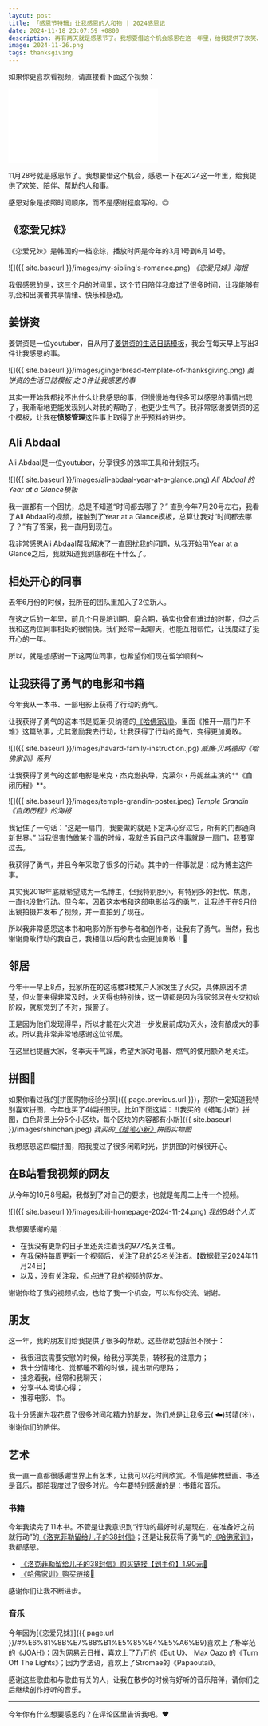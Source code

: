 ```yaml
---
layout: post
title: 「感恩节特辑」让我感恩的人和物 | 2024感恩记
date: 2024-11-18 23:07:59 +0800
description: 再有两天就是感恩节了。我想要借这个机会感恩在这一年里，给我提供了欢笑、陪伴、帮助的人和东西。请不要吝啬，和我分享你的感恩内容吧。
image: 2024-11-26.png
tags: thanksgiving
---
```


如果你更喜欢看视频，请直接看下面这个视频：
 <iframe class="video_frame bilibili" src="//player.bilibili.com/player.html?bvid=[todo]&page=1&autoplay=0" scrolling="no" border="0" frameborder="no" framespacing="0" allowfullscreen="true"> </iframe> 

11月28号就是感恩节了。我想要借这个机会，感恩一下在2024这一年里，给我提供了欢笑、陪伴、帮助的人和事。

感恩对象是按照时间顺序，而不是感谢程度写的。😊

## 《恋爱兄妹》

《恋爱兄妹》是韩国的一档恋综，播放时间是今年的3月1号到6月14号。

![]({{ site.baseurl }}/images/my-sibling's-romance.png)
*《恋爱兄妹》海报*

我很感恩的是，这三个月的时间里，这个节目陪伴我度过了很多时间，让我能够有机会和出演者共享情绪、快乐和感动。

## 姜饼资

姜饼资是一位youtuber，自从用了[姜饼资的生活日誌模板](https://invited-spectacles-147.notion.site/3375474df89d4f72b10b4aadcb64d24a)，我会在每天早上写出3件让我感恩的事。

![]({{ site.baseurl }}/images/gingerbread-template-of-thanksgiving.png)
*姜饼资的生活日誌模板 之 3件让我感恩的事*

其实一开始我都找不出什么让我感恩的事，但慢慢地有很多可以感恩的事情出现了，我渐渐地更能发现别人对我的帮助了，也更少生气了。我非常感谢姜饼资的这个模板，让我在**愤怒管理**这件事上取得了出乎预料的进步。

## Ali Abdaal

Ali Abdaal是一位youtuber，分享很多的效率工具和计划技巧。

![]({{ site.baseurl }}/images/ali-abdaal-year-at-a-glance.png)
*Ali Abdaal 的Year at a Glance模板*

我一直都有一个困扰，总是不知道“时间都去哪了？” 直到今年7月20号左右，我看了Ali Abdaal的视频，接触到了Year at a Glance模板，总算让我对“时间都去哪了？”有了答案，我一直用到现在。

我非常感恩Ali Abdaal帮我解决了一直困扰我的问题，从我开始用Year at a Glance之后，我就知道我到底都在干什么了。

## 相处开心的同事

去年6月份的时候，我所在的团队里加入了2位新人。

在这之后的一年里，前几个月是培训期、磨合期，确实也曾有难过的时期，但之后我和这两位同事相处的很愉快。我们经常一起聊天，也能互相帮忙，让我度过了挺开心的一年。

所以，就是想感谢一下这两位同事，也希望你们现在留学顺利～


## 让我获得了勇气的电影和书籍

今年我从一本书、一部电影上获得了行动的勇气。

让我获得了勇气的这本书是威廉·贝纳德的[《哈佛家训》](https://s.click.taobao.com/t?e=m%3D2%26s%3DSORvuo5SArNw4vFB6t2Z2ueEDrYVVa64YUrQeSeIhnK53hKxp7mNFvlTgPx7ZkQ%2FyxyyuSlJAEH0JlhLk0Jl4W51WRknh2iJSQ2p8KpMHEzUKmkzOudPbBY5YNFuLb7rteL7p5k0R00IazGbjx72GR8X7G7Q37Ba5zfKdbF9iC%2FoktNoCB3ZiP1SarTXhIOTsgIpc1WFZiJNubylQlnZt6lZ%2FGZ9OlQVTgnKvBf5VsQnkRyMFNX8u0bb0CSmvVA8YXvnxajOK5rcdDYmRU6Hg%2Bc2ZM3qQTUGcHol32lR%2BtHUqKWYqyfTDM7AMx9cWAx%2BPtjOE%2FR6K%2Bi%2BKdFDnvUkUHEqY%2Bakgpmw&skuId=5625601463278&union_lens=lensId%3APUB%401732453962%40210727a4_0de2_1935e4d919b_5755%4003605gcH4TAy0XuFS3P1uRQS%40eyJmbG9vcklkIjo4NTQ2Nywiic3BtQiiI6Il9wb3J0YWxfdjJfcGFnZXNfcHJvbW9fZ29vZHNfZGV0YWlsX2h0bSIsInNyY0Zsb29ySWQiiOiiI4MDY3NCJ9%3BtkScm%3Asearch_selectionPlaza_site_4358_0_0_0_8_17324539622291433500159%3Bscm%3A1007.30148.329090.pub_search-item_bd7de865-b42b-44a8-8507-a87c05ce1227_)。里面《推开一扇门并不难》这篇故事，尤其激励我去行动，让我获得了行动的勇气，变得更加勇敢。

![]({{ site.baseurl }}/images/havard-family-instruction.jpg)
*威廉·贝纳德的《哈佛家训》系列*

让我获得了勇气的这部电影是米克・杰克逊执导，克莱尔・丹妮丝主演的**《自闭历程》**。

![]({{ site.baseurl }}/images/temple-grandin-poster.jpeg)
*Temple Grandin《自闭历程》的海报*

我记住了一句话：“这是一扇门，我要做的就是下定决心穿过它，所有的门都通向新世界。” 当我很害怕做某个事的时候，我就告诉自己这件事就是一扇门，我要穿过去。

我获得了勇气，并且今年采取了很多的行动。其中的一件事就是：成为博主这件事。

其实我2018年底就希望成为一名博主，但我特别胆小，有特别多的担忧、焦虑，一直也没敢行动。但今年，因着这本书和这部电影给我的勇气，让我终于在9月份出镜拍摄并发布了视频，并一直拍到了现在。

所以我非常感恩这本书和电影的所有参与者和创作者，让我有了勇气。当然，我也谢谢勇敢行动的我自己，我相信以后的我也会更加勇敢！💪

## 邻居

今年十一早上8点，我家所在的这栋楼3楼某户人家发生了火灾，具体原因不清楚，但火警来得非常及时，火灭得也特别快，这一切都是因为我家邻居在火灾初始阶段，就察觉到了不对，报警了。

正是因为他们发现得早，所以才能在火灾进一步发展前成功灭火，没有酿成大的事故。所以我非常非常地感谢这位邻居。

在这里也提醒大家，冬季天干气躁，希望大家对电器、燃气的使用额外地关注。

## 拼图🧩

如果你看过我的[拼图购物经验分享]({{ page.previous.url }})，那你一定知道我特别喜欢拼图，今年也买了4幅拼图玩。比如下面这幅：
![我买的《蜡笔小新》拼图，白色背景上分5个小区块，每个区块的内容都有小新]({{ site.baseurl }}/images/shinchan.jpeg)
*我买的[《蜡笔小新》](https://uland.taobao.com/coupon/edetail?e=Zg003v0LwAOlhHvvyUNXZfh8CuWt5YH5OVuOuRD5gLJMmdsrkidbOUV9IBA4kmjLqafLQOEZunuHS8K2TLhODpvu%2F1YdV%2F0P62ub0uBkskTaAJ2HcjxYwWSLuThnD724AEaMBxNvOF64bVlo0QJT9KkZQi7JkfSgQ9QCyZlHKF%2BOOiX2Bc1NdbgRFUleBhNM0WFdIlL9wIIgy9egSgwfxAFWAKWvjHgz6liPt9wV88jHnvWCmjakY5cQKByiZ36ftxl6Um37OPIZp502cUisgUDlyRa2iPT%2Fy2iVYckkvpoxhMeuD5iN%2B1D9ZzTfOOXe%2Bm9PGdJ%2FlaVikJ4DkGM%2Fp6J7%2BkHL3AEW&traceId=21057adf17318562997453793e39c6&union_lens=lensId%3APUB%401731825284%40213e4437_0e17_19338d4b5cc_b6f2%40026oUIuPPUH9kEPTopUWlxFh%40eyJmbG9vcklkIjo4MDY3NCwiic3BtQiiI6Il9wb3J0YWxfdjJfcGFnZXNfcHJvbW9fZ29vZHNfaW5kZXhfaHRtIiiwiic3JjRmxvb3JJZCI6IjgwNjc0In0ie%3BtkScm%3Asearch_selectionPlaza_site_4358_0_0_0_1_17318252845781433500159)拼图实物图*

我想感恩这四幅拼图，陪我度过了很多闲暇时光，拼拼图的时候很开心。

## 在B站看我视频的网友

从今年的10月8号起，我做到了对自己的要求，也就是每周二上传一个视频。

![]({{ site.baseurl }}/images/bili-homepage-2024-11-24.png)
*我的B站个人页*

我想要感谢的是：
- 在我没有更新的日子里还关注着我的977名关注者。
- 在我保持每周更新一个视频后，关注了我的25名关注者。【数据截至2024年11月24日】
- 以及，没有关注我，但点进了我的视频的网友。

谢谢你给了我的视频机会，也给了我一个机会，可以和你交流。谢谢。

## 朋友

这一年，我的朋友们给我提供了很多的帮助。这些帮助包括但不限于：

- 我很沮丧需要安慰的时候，给我分享美景，转移我的注意力；
- 我十分情绪化、觉都睡不着的时候，提出新的思路；
- 挂念着我，经常和我聊天；
- 分享书本阅读心得；
- 推荐电影、书。

我十分感谢为我花费了很多时间和精力的朋友，你们总是让我多云( ☁️)转晴(☀️)，谢谢你们的陪伴。

## 艺术

我一直一直都很感谢世界上有艺术，让我可以花时间欣赏。不管是佛教壁画、书还是音乐，都陪我度过了很多时光。今年要特别感谢的是：书籍和音乐。

### 书籍

今年我读完了11本书。不管是让我意识到“行动的最好时机是现在，在准备好之前就行动”的[《洛克菲勒留给儿子的38封信》](https://uland.taobao.com/coupon/edetail?e=06I02rgr7kSlhHvvyUNXZfh8CuWt5YH5OVuOuRD5gLJMmdsrkidbOUV9IBA4kmjLeE0TBBih8OE4FeJQ6NcOA8vZ%2B6YIi195BCsGywdp8A%2BL4ZBmGU1Rp1VuVgy38AAXgMqxEAALQV%2F0TcIixZTmmAcY88rbnPan2cFY6qAkBQtBJFJ%2BvjUN8s%2F95pkA1cBF5BRL3PhEMttKKniH926Q4mJvZgxtZHaOFFyjKC%2BxNFAzEIuLDQ%2BGwKMv8%2BwfZVLLEfsZj9cTBeHqYEidH0yP%2FSmd2tvGDf%2B7ccst%2BA6Zo6La%2B1yxTTav8hCP44GcN1gFyUxONJCwrimaQVLI4g1bXkwNBUbTsArs&traceId=2150b67917325374978678808e722d&skuId=5702438711155&union_lens=lensId%3APUB%401732537461%402106e809_0ebc_1936347a9b6_19ca%40046b1ZzEwXjrav8KpAbdfuTJ%40eyJmbG9vcklkIjo4NTQ2Nywiic3BtQiiI6Il9wb3J0YWxfdjJfcGFnZXNfcHJvbW9fZ29vZHNfZGV0YWlsX2h0bSIsInNyY0Zsb29ySWQiiOiiI4MDY3NCJ9%3BtkScm%3Asearch_selectionPlaza_site_4358_0_0_0_3_17325374612401433500159%3Bscm%3A1007.37109.299189.pub_detail-same-rec_db073a7f-9d93-41f2-9422-3f22109a9383)；还是让我获得了勇气的[《哈佛家训》](https://s.click.taobao.com/t?e=m%3D2%26s%3DSORvuo5SArNw4vFB6t2Z2ueEDrYVVa64YUrQeSeIhnK53hKxp7mNFvlTgPx7ZkQ%2FyxyyuSlJAEH0JlhLk0Jl4W51WRknh2iJSQ2p8KpMHEzUKmkzOudPbBY5YNFuLb7rteL7p5k0R00IazGbjx72GR8X7G7Q37Ba5zfKdbF9iC%2FoktNoCB3ZiP1SarTXhIOTsgIpc1WFZiJNubylQlnZt6lZ%2FGZ9OlQVTgnKvBf5VsQnkRyMFNX8u0bb0CSmvVA8YXvnxajOK5rcdDYmRU6Hg%2Bc2ZM3qQTUGcHol32lR%2BtHUqKWYqyfTDM7AMx9cWAx%2BPtjOE%2FR6K%2Bi%2BKdFDnvUkUHEqY%2Bakgpmw&skuId=5625601463278&union_lens=lensId%3APUB%401732453962%40210727a4_0de2_1935e4d919b_5755%4003605gcH4TAy0XuFS3P1uRQS%40eyJmbG9vcklkIjo4NTQ2Nywiic3BtQiiI6Il9wb3J0YWxfdjJfcGFnZXNfcHJvbW9fZ29vZHNfZGV0YWlsX2h0bSIsInNyY0Zsb29ySWQiiOiiI4MDY3NCJ9%3BtkScm%3Asearch_selectionPlaza_site_4358_0_0_0_8_17324539622291433500159%3Bscm%3A1007.30148.329090.pub_search-item_bd7de865-b42b-44a8-8507-a87c05ce1227_)，我都感恩。

- [《洛克菲勒留给儿子的38封信》购买链接【到手价】1.90元🔗](https://uland.taobao.com/coupon/edetail?e=06I02rgr7kSlhHvvyUNXZfh8CuWt5YH5OVuOuRD5gLJMmdsrkidbOUV9IBA4kmjLeE0TBBih8OE4FeJQ6NcOA8vZ%2B6YIi195BCsGywdp8A%2BL4ZBmGU1Rp1VuVgy38AAXgMqxEAALQV%2F0TcIixZTmmAcY88rbnPan2cFY6qAkBQtBJFJ%2BvjUN8s%2F95pkA1cBF5BRL3PhEMttKKniH926Q4mJvZgxtZHaOFFyjKC%2BxNFAzEIuLDQ%2BGwKMv8%2BwfZVLLEfsZj9cTBeHqYEidH0yP%2FSmd2tvGDf%2B7ccst%2BA6Zo6La%2B1yxTTav8hCP44GcN1gFyUxONJCwrimaQVLI4g1bXkwNBUbTsArs&traceId=2150b67917325374978678808e722d&skuId=5702438711155&union_lens=lensId%3APUB%401732537461%402106e809_0ebc_1936347a9b6_19ca%40046b1ZzEwXjrav8KpAbdfuTJ%40eyJmbG9vcklkIjo4NTQ2Nywiic3BtQiiI6Il9wb3J0YWxfdjJfcGFnZXNfcHJvbW9fZ29vZHNfZGV0YWlsX2h0bSIsInNyY0Zsb29ySWQiiOiiI4MDY3NCJ9%3BtkScm%3Asearch_selectionPlaza_site_4358_0_0_0_3_17325374612401433500159%3Bscm%3A1007.37109.299189.pub_detail-same-rec_db073a7f-9d93-41f2-9422-3f22109a9383)
- [《哈佛家训》购买链接🔗](https://s.click.taobao.com/t?e=m%3D2%26s%3DSORvuo5SArNw4vFB6t2Z2ueEDrYVVa64YUrQeSeIhnK53hKxp7mNFvlTgPx7ZkQ%2FyxyyuSlJAEH0JlhLk0Jl4W51WRknh2iJSQ2p8KpMHEzUKmkzOudPbBY5YNFuLb7rteL7p5k0R00IazGbjx72GR8X7G7Q37Ba5zfKdbF9iC%2FoktNoCB3ZiP1SarTXhIOTsgIpc1WFZiJNubylQlnZt6lZ%2FGZ9OlQVTgnKvBf5VsQnkRyMFNX8u0bb0CSmvVA8YXvnxajOK5rcdDYmRU6Hg%2Bc2ZM3qQTUGcHol32lR%2BtHUqKWYqyfTDM7AMx9cWAx%2BPtjOE%2FR6K%2Bi%2BKdFDnvUkUHEqY%2Bakgpmw&skuId=5625601463278&union_lens=lensId%3APUB%401732453962%40210727a4_0de2_1935e4d919b_5755%4003605gcH4TAy0XuFS3P1uRQS%40eyJmbG9vcklkIjo4NTQ2Nywiic3BtQiiI6Il9wb3J0YWxfdjJfcGFnZXNfcHJvbW9fZ29vZHNfZGV0YWlsX2h0bSIsInNyY0Zsb29ySWQiiOiiI4MDY3NCJ9%3BtkScm%3Asearch_selectionPlaza_site_4358_0_0_0_8_17324539622291433500159%3Bscm%3A1007.30148.329090.pub_search-item_bd7de865-b42b-44a8-8507-a87c05ce1227_)

感谢你们让我不断进步。

### 音乐

今年因为[《恋爱兄妹》]({{ page.url }}/#%E6%81%8B%E7%88%B1%E5%85%84%E5%A6%B9)喜欢上了朴宰范的《JOAH》；因为网易云日推，喜欢上了乃万的《But U》、 Max Oazo 的《Turn Off The Lights》；因为学法语，喜欢上了Stromae的《Papaoutai》。

感谢这些歌曲和与歌曲有关的人，让我在散步的时候有好听的音乐陪伴，请你们之后继续创作好听的音乐。

---

今年你有什么想要感恩的？在评论区里告诉我吧。❤️
